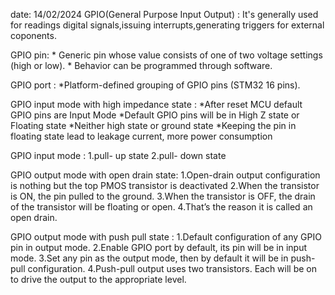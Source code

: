 date: 14/02/2024
GPIO(General Purpose Input Output) :
   It's generally used for readings digital signals,issuing interrupts,generating triggers for external coponents.


GPIO pin:
     * Generic pin whose value consists of one of two voltage settings (high or low).
     * Behavior can be programmed through software.


GPIO port :
     *Platform-defined grouping of GPIO pins (STM32 16 pins).


GPIO input mode with high impedance state :
      *After reset MCU default GPIO pins are Input Mode
      *Default GPIO pins will be in High Z state or Floating state
      *Neither high state or ground state
      *Keeping the pin in floating state lead to leakage current, more power consumption


GPIO input mode :
    1.pull- up state
    2.pull- down state


GPIO output mode with open drain state:
      1.Open-drain output configuration is nothing but the top PMOS transistor is deactivated
      2.When the transistor is ON, the pin pulled to the ground.
      3.When the transistor is OFF, the drain of the transistor will be floating or open.
      4.That’s the reason it is called an open drain.


GPIO output mode with push pull state :
     1.Default configuration of any GPIO pin in output mode.
     2.Enable GPIO port by default, its pin will be in input mode.
     3.Set any pin as the output mode, then by default it will be in push-pull configuration.
     4.Push-pull output uses two transistors. Each will be on to drive the output to the appropriate level.
